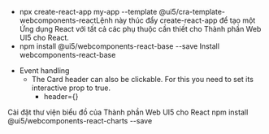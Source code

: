 - npx create-react-app my-app --template @ui5/cra-template-webcomponents-reactLệnh này thúc đẩy
create-react-app để tạo một Ứng dụng React với tất cả các phụ thuộc cần thiết cho Thành phần Web UI5 cho React.
- npm install @ui5/webcomponents-react-base --save
Install webcomponents-react-base

* Event handling
  - The Card header can also be clickable. For this you need to set its interactive prop to true.
    + header={<CardHeader titleText="Card" interactive />}


Cài đặt thư viện biểu đồ của Thành phần Web UI5 cho React
 npm install @ui5/webcomponents-react-charts --save

